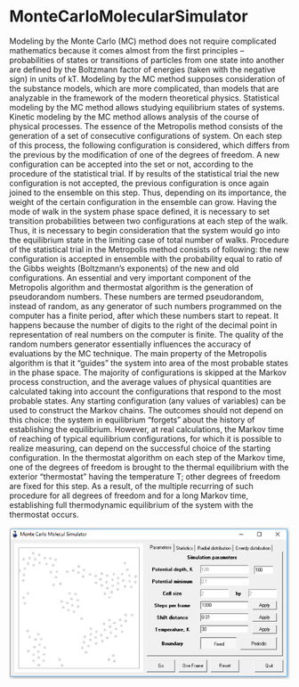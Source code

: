 # MonteCarloMolecularSimulator
Modeling by the Monte Carlo (MC) method does not require complicated mathematics because it comes almost from the first principles – probabilities of states or transitions of particles from one state into another are defined by the Boltzmann factor of energies (taken with the negative sign) in units of kT. Modeling by the MC method supposes consideration of the substance models, which are more complicated, than models that are analyzable in the framework of the modern theoretical physics. Statistical modeling by the MC method allows studying equilibrium states of systems. Kinetic modeling by the MC method allows analysis of the course of physical processes.
The essence of the Metropolis method consists of the generation of a set of consecutive configurations of system. On each step of this process, the following configuration is considered, which differs from the previous by the modification of one of the degrees of freedom. A new configuration can be accepted into the set or not, according to the procedure of the statistical trial. If by results of the statistical trial the new configuration is not accepted, the previous configuration is once again joined to the ensemble on this step. Thus, depending on its importance, the weight of the certain configuration in the ensemble can grow. Having the mode of walk in the system phase space defined, it is necessary to set transition probabilities between two configurations at each step of the walk. Thus, it is necessary to begin consideration that the system would go into the equilibrium state in the limiting case of total number of walks.
Procedure of the statistical trial in the Metropolis method consists of following: the new configuration is accepted in ensemble with the probability equal to ratio of the Gibbs weights (Boltzmann’s exponents) of the new and old configurations.
An essential and very important component of the Metropolis algorithm and thermostat algorithm is the generation of pseudorandom numbers. These numbers are termed pseudorandom, instead of random, as any generator of such numbers programmed on the computer has a finite period, after which these numbers start to repeat. It happens because the number of digits to the right of the decimal point in representation of real numbers on the computer is finite. The quality of the random numbers generator essentially influences the accuracy of evaluations by the MC technique. The main property of the Metropolis algorithm is that it “guides” the system into area of the most probable states in the phase space. The majority of configurations is skipped at the Markov process construction, and the average values of physical quantities are calculated taking into account the configurations that respond to the most probable states. Any starting configuration (any values of variables) can be used to construct the Markov chains. The outcomes should not depend on this choice: the system in equilibrium “forgets” about the history of establishing the equilibrium. However, at real calculations, the Markov time of reaching of typical equilibrium configurations, for which it is possible to realize measuring, can depend on the successful choice of the starting configuration.
In the thermostat algorithm on each step of the Markov time, one of the degrees of freedom is brought to the thermal equilibrium with the exterior “thermostat” having the temperature T; other degrees of freedom are fixed for this step. As a result, of the multiple recurring of such procedure for all degrees of freedom and for a long Markov time, establishing full thermodynamic equilibrium of the system with the thermostat occurs.

![alt text](https://github.com/UkrRobot/MonteCarloMolecularSimulator/blob/master/MonteCarlo.png)
